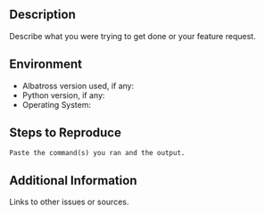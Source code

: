 ## Description

Describe what you were trying to get done or your feature request.

## Environment

* Albatross version used, if any:
* Python version, if any:
* Operating System:

## Steps to Reproduce

```
Paste the command(s) you ran and the output.
```

## Additional Information

Links to other issues or sources.
